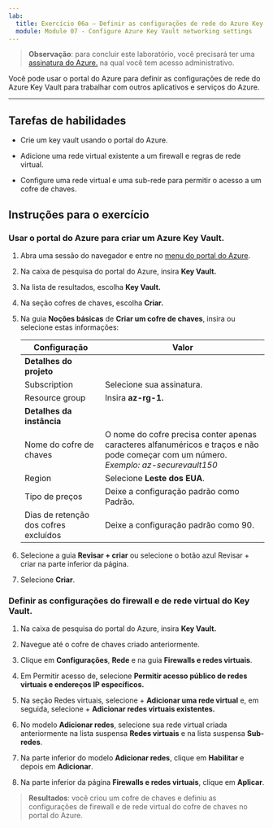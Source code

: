```yaml
---
lab:
  title: Exercício 06a – Definir as configurações de rede do Azure Key Vault
  module: Module 07 - Configure Azure Key Vault networking settings
---
```



>**Observação**: para concluir este laboratório, você precisará ter uma [assinatura do Azure.](https://azure.microsoft.com/en-us/free/?azure-portal=true) na qual você tem acesso administrativo. 


Você pode usar o portal do Azure para definir as configurações de rede do Azure Key Vault para trabalhar com outros aplicativos e serviços do Azure. 

---

## Tarefas de habilidades

- Crie um key vault usando o portal do Azure.

- Adicione uma rede virtual existente a um firewall e regras de rede virtual.

- Configure uma rede virtual e uma sub-rede para permitir o acesso a um cofre de chaves.

## Instruções para o exercício 

### Usar o portal do Azure para criar um Azure Key Vault.

1. Abra uma sessão do navegador e entre no [menu do portal do Azure](https://portal.azure.com/).
   
2. Na caixa de pesquisa do portal do Azure, insira **Key Vault.**

3. Na lista de resultados, escolha **Key Vault.**

4. Na seção cofres de chaves, escolha **Criar.**

5. Na guia **Noções básicas** de **Criar um cofre de chaves**, insira ou selecione estas informações:
   
   |Configuração|Valor|
   |---|---|
   |**Detalhes do projeto**|
   |Subscription|Selecione sua assinatura.|
   |Resource group|Insira **az-rg-1.**|
   |**Detalhes da instância**|
   |Nome do cofre de chaves|O nome do cofre precisa conter apenas caracteres alfanuméricos e traços e não pode começar com um número. *Exemplo: az-securevault150*|
   |Region|Selecione **Leste dos EUA**.|
   |Tipo de preços|Deixe a configuração padrão como Padrão.|
   |Dias de retenção dos cofres excluídos|Deixe a configuração padrão como 90.|

7. Selecione a guia **Revisar + criar** ou selecione o botão azul Revisar + criar na parte inferior da página.
  
8. Selecione **Criar**.

### Definir as configurações do firewall e de rede virtual do Key Vault.

1. Na caixa de pesquisa do portal do Azure, insira **Key Vault.**

2. Navegue até o cofre de chaves criado anteriormente.

3. Clique em **Configurações**, **Rede** e na guia **Firewalls e redes virtuais**.
   
4. Em Permitir acesso de, selecione **Permitir acesso público de redes virtuais e endereços IP específicos.**

5. Na seção Redes virtuais, selecione + **Adicionar uma rede virtual** e, em seguida, selecione + **Adicionar redes virtuais existentes.**

6. No modelo **Adicionar redes**, selecione sua rede virtual criada anteriormente na lista suspensa **Redes virtuais** e na lista suspensa **Sub-redes**.

7. Na parte inferior do modelo **Adicionar redes**, clique em **Habilitar** e depois em **Adicionar**. 

8. Na parte inferior da página **Firewalls e redes virtuais**, clique em **Aplicar**.

  > **Resultados**: você criou um cofre de chaves e definiu as configurações de firewall e de rede virtual do cofre de chaves no portal do Azure.
